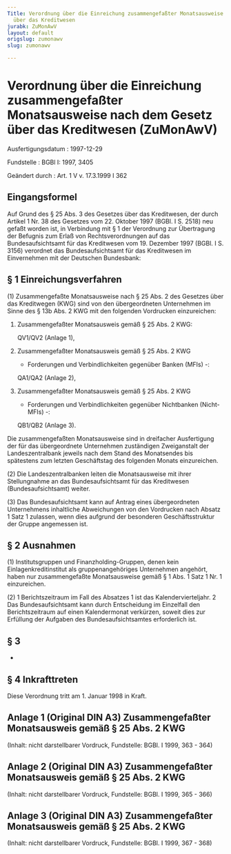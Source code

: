 ```yaml
---
Title: Verordnung über die Einreichung zusammengefaßter Monatsausweise nach dem Gesetz
  über das Kreditwesen
jurabk: ZuMonAwV
layout: default
origslug: zumonawv
slug: zumonawv

---
```


# Verordnung über die Einreichung zusammengefaßter Monatsausweise nach dem Gesetz über das Kreditwesen (ZuMonAwV)

Ausfertigungsdatum
:   1997-12-29

Fundstelle
:   BGBl I: 1997, 3405

Geändert durch
:   Art. 1 V v. 17.3.1999 I 362

## Eingangsformel

Auf Grund des § 25 Abs. 3 des Gesetzes über das Kreditwesen, der durch
Artikel 1 Nr. 38 des Gesetzes vom 22. Oktober 1997 (BGBl. I S. 2518)
neu gefaßt worden ist, in Verbindung mit § 1 der Verordnung zur
Übertragung der Befugnis zum Erlaß von Rechtsverordnungen auf das
Bundesaufsichtsamt für das Kreditwesen vom 19. Dezember 1997 (BGBl. I
S. 3156) verordnet das Bundesaufsichtsamt für das Kreditwesen im
Einvernehmen mit der Deutschen Bundesbank:

## § 1 Einreichungsverfahren

(1) Zusammengefaßte Monatsausweise nach § 25 Abs. 2 des Gesetzes über
das Kreditwegen (KWG) sind von den übergeordneten Unternehmen im Sinne
des § 13b Abs. 2 KWG mit den folgenden Vordrucken einzureichen:

1.  Zusammengefaßter Monatsausweis gemäß § 25 Abs. 2 KWG:

    QV1/QV2 (Anlage 1),


2.  Zusammengefaßter Monatsausweis gemäß § 25 Abs. 2 KWG

    - Forderungen und Verbindlichkeiten gegenüber Banken (MFIs) -:

    QA1/QA2 (Anlage 2),


3.  Zusammengefaßter Monatsausweis gemäß § 25 Abs. 2 KWG

    - Forderungen und Verbindlichkeiten gegenüber Nichtbanken (Nicht-MFIs)
    -:

    QB1/QB2 (Anlage 3).



Die zusammengefaßten Monatsausweise sind in dreifacher Ausfertigung
der für das übergeordnete Unternehmen zuständigen Zweiganstalt der
Landeszentralbank jeweils nach dem Stand des Monatsendes bis
spätestens zum letzten Geschäftstag des folgenden Monats einzureichen.

(2) Die Landeszentralbanken leiten die Monatsausweise mit ihrer
Stellungnahme an das Bundesaufsichtsamt für das Kreditwesen
(Bundesaufsichtsamt) weiter.

(3) Das Bundesaufsichtsamt kann auf Antrag eines übergeordneten
Unternehmens inhaltliche Abweichungen von den Vordrucken nach Absatz 1
Satz 1 zulassen, wenn dies aufgrund der besonderen Geschäftsstruktur
der Gruppe angemessen ist.

## § 2 Ausnahmen

(1) Institutsgruppen und Finanzholding-Gruppen, denen kein
Einlagenkreditinstitut als gruppenangehöriges Unternehmen angehört,
haben nur zusammengefaßte Monatsausweise gemäß § 1 Abs. 1 Satz 1 Nr. 1
einzureichen.

(2)
1             Berichtszeitraum im Fall des Absatzes 1 ist das
Kalendervierteljahr.
2             Das Bundesaufsichtsamt kann durch Entscheidung im
Einzelfall den Berichtszeitraum auf einen Kalendermonat verkürzen,
soweit dies zur Erfüllung der Aufgaben des Bundesaufsichtsamtes
erforderlich ist.

## § 3

-

## § 4 Inkrafttreten

Diese Verordnung tritt am 1. Januar 1998 in Kraft.

## Anlage 1 (Original DIN A3) Zusammengefaßter Monatsausweis gemäß § 25 Abs. 2 KWG

(Inhalt: nicht darstellbarer Vordruck,
Fundstelle: BGBl. I 1999, 363 - 364)

## Anlage 2 (Original DIN A3) Zusammengefaßter Monatsausweis gemäß § 25 Abs. 2 KWG

(Inhalt: nicht darstellbarer Vordruck,
Fundstelle: BGBl. I 1999, 365 - 366)

## Anlage 3 (Original DIN A3) Zusammengefaßter Monatsausweis gemäß § 25 Abs. 2 KWG

(Inhalt: nicht darstellbarer Vordruck,
Fundstelle: BGBl. I 1999, 367 - 368)

